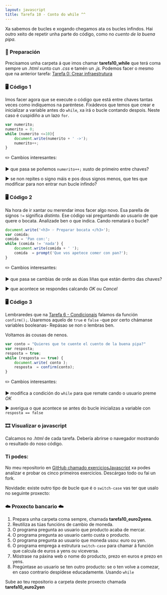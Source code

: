 ```yaml
---
layout: javascript
title: Tarefa 10 - Conto do while ^^
---
```

Xa sabemos de bucles e xogando chegamos ata os bucles infindos. Hai outro xeito de repetir unha parte do código, como no _cuento de la buena pipa._

### 🧺 Preparación

Precisamos unha carpeta á que imos chamar **tarefa10_while** que terá coma sempre un *.html* xunto cun *.css* e tamén un *.js.* Podemos facer o mesmo que na anterior tarefa: [ Tarefa 0: Crear infraestrutura](../t0)


### 🖥 Código 1 
Imos facer agora que se execute o código que está entre chaves  tantas veces como indiquemos na paréntese. Fixádevos que temos que crear e inicializar a variable antes do `while`, xa irá o bucle contando despois. Neste caso é cuspidiño a un lazo `for`.

```js
var numerito;
numerito = 0;
while (numerito <=10){
	document.write(numerito + ' ->');
	numerito++;
}
```
 ✏️ Cambios interesantes: 

► que pasa se poñemos `numerito++;` xusto de primeiro entre chaves?

► se non repites o signo máis e pos dous signos menos, que tes que modificar para non entrar nun bucle infindo?


### 🖥 Código 2

Na hora de ir xantar ou merendar imos facer algo novo. Esa parella de signos `!=` significa _distinto._ Ese código vai preguntando ao usuario de que quere o bocata. Analizade ben o que indica. Cando rematará o bucle?

```js
document.write('<h3> ☞ Preparar bocata </h3>');
var comida;
comida = 'Pan con:';
while (comida != 'nada') {
	document.write(comida + ' ');
	comida  = prompt('Que vos apetece comer con pan?');
}
```

✏️ Cambios interesantes: 

► que pasa se cambias de orde as dúas liñas que están dentro das chaves?

► que acontece se respondes calcando *OK* ou *Cancel*

### 🖥 Código 3
Lembraredes que na [ Tarefa 6 - Condicionais](../t6) falamos da función `confirm();`. Usaremos aquelo de `true` e `false` -que por certo chámanse variables booleanas- Repásao se non o lembras ben. 

Voltamos ás cousas de nenos. 

```js
var conto = "Quieres que te cuente el cuento de la buena pipa?"
var resposta;
resposta = true;
while (resposta == true) {
	document.write( conto );
	resposta  = confirm(conto);
}
```

✏️ Cambios interesantes: 

► modifica a condición do `while` para que remate cando o usuario preme *OK*

► averigua o que acontece se antes do bucle inicializas a variable con `resposta == false`


### 🎞 Visualizar o javascript

Calcamos no *.html*  de cada tarefa. Debería abrirse o navegador mostrando o resultado do noso código.


### Ti podes:

No meu repositorio en [GitHub chamado exerciciosJavascript](https://github.com/irocho/exerciciosJavascript) xa podes analizar e probar os cinco primeiros exercicios. Descárgao todo ou fai un fork.

Novidade: existe outro tipo de bucle que é o `switch-case` vas ter que usalo no seguinte proxecto:

### ☁️   Proxecto bancario  ☁️

1. Prepara unha carpeta coma sempre, chamada **tarefa10_euro2yens**.
2. Reutiliza as túas funcións de cambio de moneda. 
3. O programa pregunta ao usuario que producto acaba de mercar. 
4. O programa pregunta ao usuario canto custa o producto.
5. O programa pregunta ao usuario  que moneda usou: euro ou yen.
6. O programa emprega a estrutura `switch-case` para chamar á función que calcula de euros a yens ou viceversa.
7. Móstrase na páxina web o nome do producto, prezo en euros e prezo en yens.
8. Pregúntase ao usuario se ten outro producto: se o ten volve a comezar, en caso contrario despídese educadamente. Usando `while`

Sube ao teu repositorio a carpeta deste proxecto chamada **tarefa10_euro2yen**







